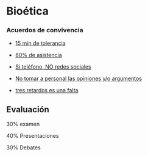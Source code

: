 # Bioética 

### Acuerdos de convivencia 

- <u>15 min de tolerancia</u>
- <u>80% de asistencia</u>
- <u>Si teléfono, NO redes sociales</u>

- <u>No tomar a personal las opiniones y/o argumentos</u>
- <u>tres retardos es una falta</u>

## Evaluación 

30%  examen 

40% Presentaciones  

30% Debates 





